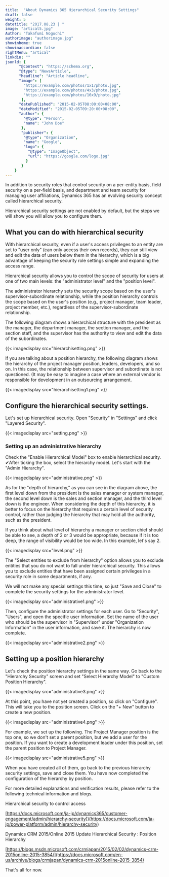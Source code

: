 ```yaml
---
title:  "About Dynamics 365 Hierarchical Security Settings"
draft: false
weight: 5
datetitle: "2017.08.23 | "
image: "artical5.jpg"
Author: "Takafumi Noguchi"
authorimage: "authorimage.jpg"
showinhome: true
showinaccordian: false
rightMenu: "artical"
linkdin: ""
jsonld: {
      "@context": "https://schema.org",
      "@type": "NewsArticle",
      "headline": "Article headline",
      "image": [
        "https://example.com/photos/1x1/photo.jpg",
        "https://example.com/photos/4x3/photo.jpg",
        "https://example.com/photos/16x9/photo.jpg"
       ],
      "datePublished": "2015-02-05T08:00:00+08:00",
      "dateModified": "2015-02-05T09:20:00+08:00",
      "author": {
        "@type": "Person",
        "name": "John Doe"
       },
       "publisher": {
        "@type": "Organization",
        "name": "Google",
        "logo": {
          "@type": "ImageObject",
          "url": "https://google.com/logo.jpg"
         }
       }
    }
---
```

<!-- Intro  -->
In addition to security roles that control security on a per-entity basis, field security on a per-field basis, and department and team security for managing user affiliations, Dynamics 365 has an evolving security concept called hierarchical security.

Hierarchical security settings are not enabled by default, but the steps we will show you will allow you to configure them.


## What you can do with hierarchical security
With hierarchical security, even if a user's access privileges to an entity are set to "user only" (can only access their own records), they can still view and edit the data of users below them in the hierarchy, which is a big advantage of keeping the security role settings simple and expanding the access range.

Hierarchical security allows you to control the scope of security for users at one of two main levels: the "administrator level" and the "position level".

The administrator hierarchy sets the security scope based on the user's supervisor-subordinate relationship, while the position hierarchy controls the scope based on the user's position (e.g., project manager, team leader, project member, etc.), regardless of the supervisor-subordinate relationship.

The following diagram shows a hierarchical structure with the president as the manager, the department manager, the section manager, and the section staff, and the supervisor has the authority to view and edit the data of the subordinates.
<!-- Image= hierarchisetting.png -->
{{< imagedisplay src="hierarchisetting.png" >}}


If you are talking about a position hierarchy, the following diagram shows the hierarchy of the project manager position, leaders, developers, and so on. In this case, the relationship between supervisor and subordinate is not questioned. (It may be easy to imagine a case where an external vendor is responsible for development in an outsourcing arrangement.
<!-- Image= hierarchisetting1.png -->
{{< imagedisplay src="hierarchisetting1.png" >}}


## Configure the hierarchical security settings.
Let's set up hierarchical security. Open "Security" in "Settings" and click "Layered Security".
<!-- Image= setting.png -->
{{< imagedisplay src="setting.png" >}}


### Setting up an administrative hierarchy
Check the "Enable Hierarchical Model" box to enable hierarchical security. ✔After ticking the box, select the hierarchy model. Let's start with the "Admin Hierarchy".
<!-- Image= administrative.png -->
{{< imagedisplay src="administrative.png" >}}


As for the "depth of hierarchy," as you can see in the diagram above, the first level down from the president is the sales manager or system manager, the second level down is the sales and section manager, and the third level down is the engineer. When considering the depth of this hierarchy, it is better to focus on the hierarchy that requires a certain level of security control, rather than judging the hierarchy that may hold all the authority, such as the president.

If you think about what level of hierarchy a manager or section chief should be able to see, a depth of 2 or 3 would be appropriate, because if it is too deep, the range of visibility would be too wide. In this example, let's say 2.

<!-- Image= level.png -->
{{< imagedisplay src="level.png" >}}


The "Select entities to exclude from hierarchy" option allows you to exclude entities that you do not want to fall under hierarchical security. This allows you to exclude entities that have been assigned certain privileges in a security role in some departments, if any.

We will not make any special settings this time, so just "Save and Close" to complete the security settings for the administrator level.
<!-- Image= administrative1.png -->
{{< imagedisplay src="administrative1.png" >}}



Then, configure the administrator settings for each user. Go to "Security", "Users", and open the specific user information. Set the name of the user who should be the supervisor in "Supervisor" under "Organization Information" in the user information, and save it. The hierarchy is now complete.
<!-- Image= administrative2.png -->
{{< imagedisplay src="administrative2.png" >}}


## Setting up a position hierarchy
Let's check the position hierarchy settings in the same way. Go back to the "Hierarchy Security" screen and set "Select Hierarchy Model" to "Custom Position Hierarchy".
<!-- Image= administrative3.png -->
{{< imagedisplay src="administrative3.png" >}}


At this point, you have not yet created a position, so click on "Configure". This will take you to the position screen. Click on the "+ New" button to create a new position.
<!-- Image= administrative4.png -->
{{< imagedisplay src="administrative4.png" >}}


For example, we set up the following. The Project Manager position is the top one, so we don't set a parent position, but we add a user for the position. If you want to create a development leader under this position, set the parent position to Project Manager.
<!-- Image= administrative5.png -->
{{< imagedisplay src="administrative5.png" >}}

When you have created all of them, go back to the previous hierarchy security settings, save and close them. You have now completed the configuration of the hierarchy by position.

For more detailed explanations and verification results, please refer to the following technical information and blogs.

Hierarchical security to control access

[https://docs.microsoft.com/ja-jp/dynamics365/customer-engagement/admin/hierarchy-security])(https://docs.microsoft.com/ja-jp/power-platform/admin/hierarchy-security)

Dynamics CRM 2015/Online 2015 Update Hierarchical Security : Position Hierarchy

[https://blogs.msdn.microsoft.com/crmjapan/2015/02/02/dynamics-crm-2015online-2015-3854/](https://docs.microsoft.com/en-us/archive/blogs/crmjapan/dynamics-crm-2015online-2015-3854)

That's all for now.     
&nbsp;